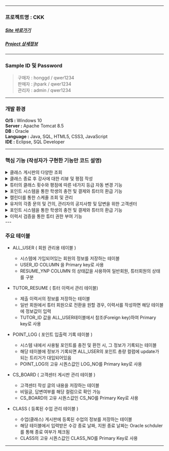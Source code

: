 ----------------------
### 프로젝트명 : CKK
##### [Site 바로가기](park.jh92.kro.kr/CKK)
##### [Project 상세정보](https://www.notion.so/CKK-Cooking-King-91c88bfdf1ee45a7bf71995041b7cc42)
----------------------

### Sample ID 및 Password
> 구매자 : honggd / qwer1234 <br>
> 판매자 : jhpark / qwer1234 <br>
> 관리자 : admin / qwer1234 <br>

--- 

### 개발 환경
**O/S :** Windows 10<br>
**Server :** Apache Tomcat 8.5<br>
**DB :** Oracle<br>
**Language :** Java, SQL, HTML5, CSS3, JavaScript<br>
**IDE :** Eclipse, SQL Developer

---

### 핵심 기능 (작성자가 구현한 기능만 코드 설명)
<details><summary>클래스 게시판의 다양한 조회</summary><div markdown="1">

> 여러 조건을 통해 다양한 검색이 가능하다.
```java
	// [Controller]
	//어떤 조건들이 있는지 확인 후,
	//map을 이용하여 조건들을 service->dao로 보내준다.
	//조건들을 포함한 url을 가진 pagebar를 생성해준다.
	protected void doGet(HttpServletRequest request, HttpServletResponse response) throws ServletException, IOException {

		int numPerPage = 12;
		int cPage = 1;
		
		try {
			cPage = Integer.parseInt(request.getParameter("cPage"));
		} catch (NumberFormatException e) {
			
		}
		
		String lowPriceS = request.getParameter("lowPrice");
		String highPriceS = request.getParameter("highPrice");
		String[] categoryArr = request.getParameterValues("category");
		String[] locationArr = request.getParameterValues("location");
		String keywordType = request.getParameter("keywordType");
		String keyword = request.getParameter("keyword");
		int lowPrice = lowPriceS != null && !lowPriceS.isEmpty() ? Integer.parseInt(lowPriceS) : 0;
		int highPrice = highPriceS != null && !highPriceS.isEmpty() ? Integer.parseInt(highPriceS) : 0;
		String classDateS = request.getParameter("classDate");
		Date classDate = classDateS != null && !"".equals(classDateS) ? Date.valueOf(classDateS) : null;
		Map <String, Object> param = new HashMap<>();
		param.put("categoryArr", categoryArr);
		param.put("locationArr", locationArr);
		param.put("keywordType", keywordType);
		param.put("keyword", keyword);
		param.put("lowPrice", lowPrice);
		param.put("highPrice", highPrice);
		param.put("classDate", classDate);
		
		Map<String, Object> map = new BoardService().getBoardList(numPerPage, cPage, param);
		List<Board> list = (List<Board>)map.get("list");
		int totalContents = (Integer)map.get("totalContents");
		System.out.println("list@servlet = " + list);
		System.out.println("totalContent@servlet = " + totalContents);
		
		
		String url = request.getRequestURI() + "?";
		
		if(categoryArr != null && categoryArr.length != 0) {
			for(int i = 0; i < categoryArr.length; i++){
				url += "category=" + categoryArr[i] + "&";
			}
		}
		if(locationArr != null && locationArr.length != 0) {
			for(int i = 0; i < locationArr.length; i++) {
				url += "location=" + locationArr[i] + "&";
			}
		}
		if(keyword != null && !"".equals(keyword)) {
			url += "&" + keywordType + "=" + keyword + "&";
		}
		if(lowPrice != 0) {
			url += "&lowPrice=" + lowPrice;
		}
		if(highPrice != 0) {
			url += "&highPrice=" + highPrice;
		}
		
		if(classDate != null) {
			url += "&classDate=" + classDate;
		}
		String pageBar = Utils.getPageBarHTML(cPage, numPerPage, totalContents, url);
		
		request.setAttribute("list", list);
		request.setAttribute("pageBar", pageBar);
		request.getRequestDispatcher("/WEB-INF/views/board/boardList.jsp").forward(request, response);
		
	}
```
```java
	// [DAO]
	//Controller에서 map을 통해 넘어온 조건들을 확인하여,
	//선택된 조건만을 이용하여 query를 작성 후 검색한다.
	public Map<String, Object> getBoardList(Connection conn, int numPerPage, int cPage, Map<String, Object> param) {

		Map<String, Object> map = new HashMap<>();
		List<Board> list = new ArrayList<>();
		PreparedStatement pstmt = null;
		ResultSet rset = null;
		String sql = prop.getProperty("getBoardList1");
		String[] categoryArr = (String[])param.get("categoryArr");
		String[] locationArr = (String[])param.get("locationArr");
		String keywordType = (String)param.get("keywordType");
		String keyword = (String)param.get("keyword");	
		int lowPrice = (Integer)param.get("lowPrice");
		int highPrice = (Integer)param.get("highPrice");
		Date classDate = (Date)param.get("classDate");
		
		if(categoryArr != null && categoryArr.length != 0) {
			sql += " and category in(";
			for(int i = 0; i < categoryArr.length; i++) {
				if(i != 0) sql += ",";
				sql += "'" + categoryArr[i] + "'";
			}
			sql += ")";
		}
		
		if(locationArr != null && locationArr.length != 0) {
			sql += " and class_location in(";
			for(int i = 0; i < locationArr.length; i++) {
				if(i != 0) sql += ",";
				sql += "'" + locationArr[i] + "'";
			}
			sql += ")";
		}
		
		if(keyword != null && keyword != "") {
			sql += " and " + keywordType + " like '%" + keyword + "%'";
		}
		
		if(lowPrice != 0 && highPrice != 0) {
			sql += " and price between " + lowPrice + " and " + highPrice;
		}
		else if(lowPrice != 0 && highPrice == 0) {
			sql += " and price > " + lowPrice;
		}
		else if(lowPrice == 0 && highPrice != 0) {
			sql += " and price < " + highPrice;
		}
		
		if(classDate != null) {
			sql += " and class_date = to_date('"+ classDate +"','yyyy/MM/dd')";
		}
		
		sql += prop.getProperty("getBoardList2");
		
		System.out.println(sql);
		
		Board b = null;
		int totalContents = 0;
		
		int startRnum = (cPage-1)*numPerPage+1;
		int endRnum = cPage*numPerPage;
		
		try {
			pstmt = conn.prepareStatement(sql);
			pstmt.setInt(1, startRnum);
			pstmt.setInt(2, endRnum);
			rset = pstmt.executeQuery();
			while(rset.next()) {
				b = new Board();
				b.setApplyExpireYn(rset.getString("apply_expire_yn"));
				b.setCapacity(rset.getInt("capacity"));
				b.setClassAddress(rset.getString("class_address"));
				b.setClassContent(rset.getString("class_content"));
				b.setClassDate(rset.getDate("class_date"));
				b.setClassEndYn(rset.getString("class_end_yn"));
				b.setClassLocation(rset.getString("class_location"));
				b.setClassNo(rset.getInt("class_no"));
				b.setEndTime(rset.getInt("end_time"));
				b.setLastApplyDate(rset.getDate("last_apply_date"));
				b.setPrice(rset.getInt("price"));
				b.setStartTime(rset.getInt("start_time"));
				b.setTitle(rset.getString("title"));
				b.setTutorId(rset.getString("tutor_id"));
				b.setClassPic1Org(rset.getString("class_pic1_org"));
				b.setClassPic2Org(rset.getString("class_pic2_org"));
				b.setClassPic3Org(rset.getString("class_pic3_org"));
				b.setClassPic1Ren(rset.getString("class_pic1_ren"));
				b.setClassPic2Ren(rset.getString("class_pic2_ren"));
				b.setClassPic3Ren(rset.getString("class_pic3_ren"));
				b.setTutorName(rset.getString("tutor_name"));
				b.setCategory(rset.getString("category"));
				totalContents = rset.getInt("cnt");
				
				list.add(b);
			}
		} catch (SQLException e) {
			e.printStackTrace();
		} finally {
			close(rset);
			close(pstmt);
		}
		
		map.put("list", list);
		map.put("totalContents", totalContents);
		
		return map;
		
	}
```
</div>
</details>

<details><summary>클래스 종료 후 강사에 대한 리뷰 및 평점 작성</summary><div markdown="1">
> sql의 스케쥴러를 통해 하루 한번씩 클래스 종료 여부를 확인하는 프로시져를 실행하고,
> 종료된 클래스의 종료 여부 컬럼을 변경, 클래스를 수강한 학생에게 리뷰작성 메시지를 전송한다.
	
```sql
--수업 종료 여부 확인 프로시져
CREATE OR REPLACE PROCEDURE PROC_CLASS_END_CK 
IS
    V_CNO NUMBER;
    V_EDATE DATE;
    V_CNT NUMBER;
    v_applied number;
    v_user_id all_user.user_id%type;
    v_title class.title%type;
BEGIN
    SELECT COUNT(*) INTO V_CNT FROM CLASS;
    
    FOR i IN 1 .. V_CNT LOOP
        SELECT CLASS_NO, CLASS_DATE, title INTO V_CNO, V_EDATE, v_title
        FROM (
            SELECT CLASS_NO, CLASS_DATE, title, ROWNUM RNUM
            FROM CLASS)
        WHERE i = RNUM;
    IF(sysdate > V_EDATE) THEN
        UPDATE CLASS SET CLASS_END_YN = 'Y' WHERE CLASS_NO = V_CNO;
        select count(*) into v_applied from class_schedule where class_no = v_cno;
        for i in 1 .. v_applied loop
            select user_id
            into v_user_id
            from (select user_id, rownum rnum from class_schedule)
            where rnum = i;
            insert into message values(seq_msg_no.nextval, v_user_id, '수업 종료 관련 메시지 입니다.', '<' || v_title || '>\n위 수업이 종료되었습니다.\마이페이지 - 리뷰 작성을 통해 리뷰를 작성해주세요.', default, default);     
        end loop;
        
    END IF;
    END LOOP;
END;
/

--프로그램 + 스케줄러 연동 : 클래스 강의 날짜 : JOB_CK_END_DAILY
BEGIN
    DBMS_SCHEDULER.CREATE_JOB(
    JOB_NAME => 'JOB_CK_CLASS_END_DAILY',
    PROGRAM_NAME => 'CLASS_END_CK_PROC',
    SCHEDULE_NAME => 'SCHEDULE_DAILY_AM_00',
    COMMENTS => '수업종료 여부 확인 프로시저 등록',
    ENABLED => TRUE
    );
END;
/

--스케줄러 생성 : SCHEDULE_DAILY_AM_00 : 매일 자정, 1번 실행되는 스케줄러
BEGIN 
    DBMS_SCHEDULER.CREATE_SCHEDULE(
    SCHEDULE_NAME => 'SCHEDULE_DAILY_AM_00',
    START_DATE => SYSDATE,
    END_DATE => NULL,
    REPEAT_INTERVAL  => 'FREQ=DAILY;INTERVAL=1;BYHOUR=00;BYMINUTE=0;BYSECOND=0;',
    COMMENTS => '매일 자정 실행'
    );
END;
/
```
</div>
</details>

<details><summary>튜터의 클래스 횟수와 평점에 따른 네가지 등급 자동 변경 기능</summary><div markdown="1">
> 
</div>
</details>

<details><summary>포인트 시스템을 통한 학생의 충전 및 결제와 튜터의 환급 기능</summary><div markdown="1">
> 
</div>
</details>

<details><summary>캘린더를 통한 스케줄 조회 및 관리</summary><div markdown="1">
	
> 

</div>
</details>

<details><summary>유저의 각종 문의 및 건의, 관리자의 공지사항 및 답변을 위한 고객센터</summary><div markdown="1">
</div>
</details>

<details><summary>포인트 시스템을 통한 학생의 충전 및 결제와 튜터의 환급 기능 </summary><div markdown="1">
</div>
</details>
 
<details><summary>이력서 검증을 통한 튜터 권한 부여 기능 </summary><div markdown="1">
</div>
</details>
---

### 주요 테이블  
  
+ ALL_USER ( 회원 관리용 테이블 )
  + 시스템에 가입되어있는 회원의 정보를 저장하는 테이블
  + USER_ID COLUMN 을 Primary key로 사용
  + RESUME_YNP COLUMN 의 상태값을 사용하여 일반회원, 튜터회원의 상태를 구분
  
+ TUTOR_RESUME ( 튜터 이력서 관리 테이블)
  + 제출 이력서의 정보를 저장하는 테이블
  + 일반 회원에서 튜터 회원으로 전환을 원할 경우, 이력서를 작성하면 해당 테이블에 정보값이 입력
  + TUTOR_ID 값을 ALL_USER테이블에서 참조(Foreign key)하여 Primary key로 사용
  
+ POINT_LOG ( 포인트 입출력 기록 테이블 )
  + 시스템 내에서 사용될 포인트를 충전 및 환전 시, 그 정보가 기록되는 테이블
  + 해당 테이블에 정보가 기록되면 ALL_USER의 포인트 총량 컬럼에 update가 되는 트리거가 대입되어있음
  + POINT_LOG의 고유 시퀀스값인 LOG_NO를 Primary key로 사용
  
+ CS_BOARD ( 고객센터 게시판 관리 테이블 )
  + 고객센터 작성 글의 내용을 저장하는 테이블
  + 비밀글, 답변여부를 해당 컬럼으로 확인 가능
  + CS_BOARD의 고유 시퀀스값인 CS_NO를 Primary Key로 사용
  
+ CLASS ( 등록된 수업 관리 테이블 )
  + 수업(클래스) 게시판에 등록된 수업의 정보를 저장하는 테이블
  + 해당 테이블에서 입력받은 수강 종료 날짜, 지원 종료 날짜는 Oracle schduler를 통해 종료 여부가 체크됨
  + CLASS의 고유 시퀀스값인 CLASS_NO를 Primary Key로 사용

  
--- 

